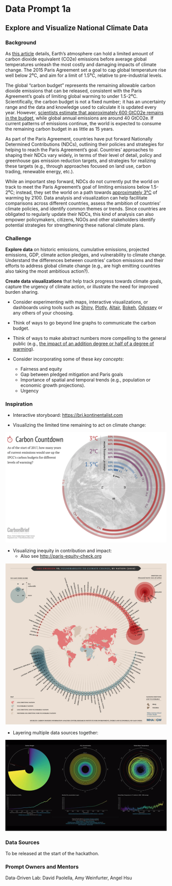 # Data Prompt 1a

## Explore and Visualize National Climate Data
### Background
As [this article](https://medium.com/on-blockchain-and-climate-accounting/the-blockchain-and-climate-intersection-a-primer-3a75f0150b5a) details, Earth’s atmosphere can hold a limited amount of carbon dioxide equivalent (CO2e) emissions before average global temperatures unleash the most costly and damaging impacts of climate change. The 2015 Paris Agreement set a goal to cap global temperature rise well below 2⁰C,  and aim for a limit of 1.5⁰C, relative to pre-industrial levels.

The global “carbon budget” represents the remaining allowable carbon dioxide emissions that can be released, consistent with the Paris Agreement’s goals of limiting global warming to under 1.5-2⁰C. Scientifically, the carbon budget is not a fixed number;  it has an uncertainty range and the data and knowledge used to calculate it is updated every year. However, [scientists estimate that approximately 600 GtCO2e remains in the budget](https://www.nature.com/articles/s41598-018-24241-1), while global annual emissions are around 40 GtCO2e. If current patterns of emissions continue, the world is expected to consume the remaining carbon budget in as little as 15 years.

As part of the Paris Agreement, countries have put forward Nationally Determined Contributions (NDCs), outlining their policies and strategies for helping to reach the Paris Agreement’s goal. Countries’ approaches to shaping their NDCs vary widely, in terms of their level of detail, policy and greenhouse gas emission reduction targets, and strategies for realizing these targets (e.g., through approaches focused on land use, carbon trading, renewable energy, etc.). 

While an important step forward, NDCs do not currently put the world on track to meet the Paris Agreement’s goal of limiting emissions below 1.5-2⁰C; instead, they set the world on a path towards [approximately 3°C](https://wedocs.unep.org/bitstream/handle/20.500.11822/26879/EGR2018_ESEN.pdf?sequence=10) of warming by 2100. Data analysis and visualization can help facilitate comparisons across different countries, assess the ambition of countries’ climate policies, and identify common themes or trends. Since countries are obligated to regularly update their NDCs, this kind of analysis can also empower policymakers, citizens, NGOs and other stakeholders identify potential strategies for strengthening these national climate plans.

### Challenge

**Explore data** on historic emissions, cumulative emissions, projected emissions, GDP, climate action pledges, and vulnerability to climate change. Understand the differences between countries’ carbon emissions and their efforts to address  global climate change (e.g., are high emitting countries also taking the most ambitious action?). 

**Create data visualizations** that help track progress towards climate goals, capture the urgency of climate action, or illustrate the need for improved burden sharing. 
- Consider experimenting with maps, interactive visualizations, or dashboards using tools such as [Shiny](https://shiny.rstudio.com), [Plotly](https://plot.ly), [Altair](https://altair-viz.github.io), [Bokeh](https://bokeh.pydata.org/en/latest/), [Odyssey](http://cartodb.github.io/odyssey.js/) or any others of your choosing.

- Think of ways to go beyond line graphs to communicate the carbon budget.

- Think of ways to make abstract numbers more compelling to the general public (e.g., [the impact of an addition degree or half of a degree of warming](https://www.wri.org/blog/2018/10/half-degree-and-world-apart-difference-climate-impacts-between-15-c-and-2-c-warming)). 

- Consider incorporating some of these *key concepts*:
    - Fairness and equity
    - Gap between pledged mitigation and Paris goals
    - Importance of spatial and temporal trends (e.g., population or economic growth projections).
    - Urgency

### Inspiration

- Interactive storyboard: https://bri.kontinentalist.com

- Visualizing the limited time remaining to act on climate change: 

![](img1.png)

- Visualizing inequity in contribution and impact:
    - Also see http://paris-equity-check.org

![](img2.png)

- Layering multiple data sources together:

![](img3.png)

### Data Sources

To be released at the start of the hackathon.

### Prompt Owners and Mentors 
Data-Driven Lab: David Paolella, Amy Weinfurter, Angel Hsu